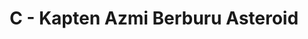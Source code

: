---
contest: FINDIT
year: 2022
round: Qualification
problem: C
title: C - Kapten Azmi Berburu Asteroid
pdf: /contests/FINDIT/2022/qualification/C - Kapten Azmi Berburu Asteroid.pdf
---